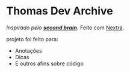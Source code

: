 # Thomas Dev Archive

*Inspirado pelo **[second brain](https://nextra.vercel.app/).*** Feito com [Nextra](https://github.com/shuding/nextra).

projeto foi feito para:

- Anotações
- Dicas
- E outros afins sobre código
